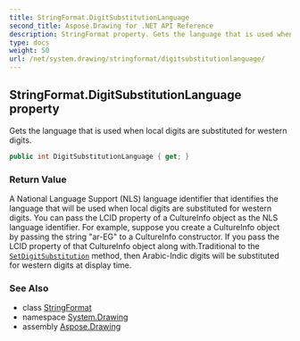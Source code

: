 ```yaml
---
title: StringFormat.DigitSubstitutionLanguage
second_title: Aspose.Drawing for .NET API Reference
description: StringFormat property. Gets the language that is used when local digits are substituted for western digits
type: docs
weight: 50
url: /net/system.drawing/stringformat/digitsubstitutionlanguage/
---
```

## StringFormat.DigitSubstitutionLanguage property

Gets the language that is used when local digits are substituted for western digits.

```csharp
public int DigitSubstitutionLanguage { get; }
```

### Return Value

A National Language Support (NLS) language identifier that identifies the language that will be used when local digits are substituted for western digits. You can pass the LCID property of a CultureInfo object as the NLS language identifier. For example, suppose you create a CultureInfo object by passing the string "ar-EG" to a CultureInfo constructor. If you pass the LCID property of that CultureInfo object along with.Traditional to the [`SetDigitSubstitution`](../setdigitsubstitution/) method, then Arabic-Indic digits will be substituted for western digits at display time.

### See Also

* class [StringFormat](../)
* namespace [System.Drawing](../../stringformat/)
* assembly [Aspose.Drawing](../../../)


